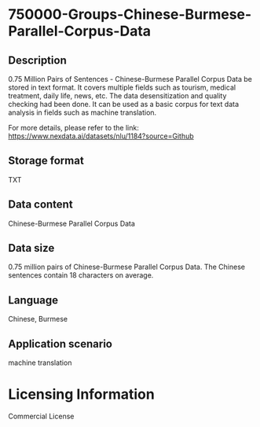 # 750000-Groups-Chinese-Burmese-Parallel-Corpus-Data

## Description
0.75 Million Pairs of Sentences - Chinese-Burmese Parallel Corpus Data be stored in text format. It covers multiple fields such as tourism, medical treatment, daily life, news, etc. The data desensitization and quality checking had been done. It can be used as a basic corpus for text data analysis in fields such as machine translation.

For more details, please refer to the link: https://www.nexdata.ai/datasets/nlu/1184?source=Github


## Storage format
TXT
## Data content
Chinese-Burmese Parallel Corpus Data
## Data size
0.75 million pairs of Chinese-Burmese Parallel Corpus Data. The Chinese sentences contain 18 characters on average.
## Language
Chinese, Burmese
## Application scenario
machine translation
# Licensing Information
Commercial License
